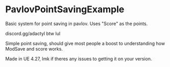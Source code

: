 # PavlovPointSavingExample
Basic system for point saving in pavlov. Uses "Score" as the points.

discord.gg/adactyl btw lul

Simple point saving, should give most people a boost to understanding how ModSave and score works.

Made in UE 4.27, lmk if theres any issues to getting it on your version.

